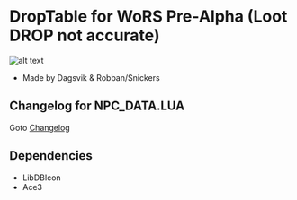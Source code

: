 # DropTable for WoRS Pre-Alpha (Loot DROP not accurate)

![alt text](https://github.com/dagsvik/WORS-Addons/blob/main/Addon%20Projects/DropTable/Docs/DropTableIMG001.png)


- Made by Dagsvik & Robban/Snickers

## Changelog for NPC_DATA.LUA
Goto [Changelog](Docs/Changelog-npc_data.md)

## Dependencies
- LibDBIcon
- Ace3
